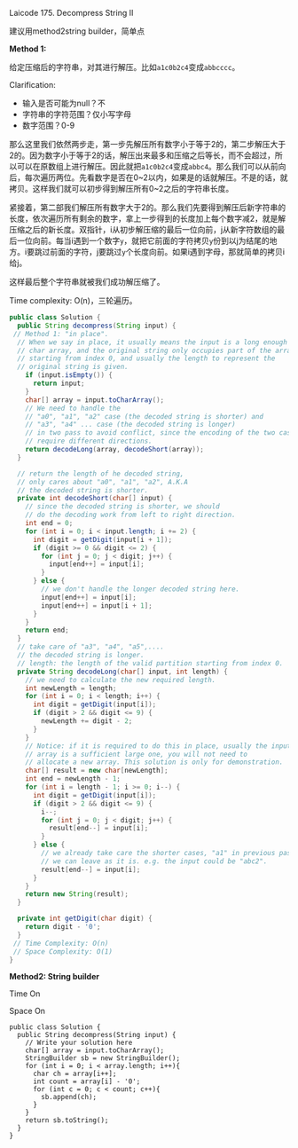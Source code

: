 Laicode 175. Decompress String II

建议用method2string builder，简单点

**Method 1:**

给定压缩后的字符串，对其进行解压。比如`a1c0b2c4`变成`abbcccc`。

Clarification:
+ 输入是否可能为null？不
+ 字符串的字符范围？仅小写字母
+ 数字范围？0-9

那么这里我们依然两步走，第一步先解压所有数字小于等于2的，第二步解压大于2的。因为数字小于等于2的话，解压出来最多和压缩之后等长，而不会超过，所以可以在原数组上进行解压。因此就把`a1c0b2c4`变成`abbc4`。那么我们可以从前向后，每次遍历两位。先看数字是否在0~2以内，如果是的话就解压。不是的话，就拷贝。这样我们就可以初步得到解压所有0~2之后的字符串长度。

紧接着，第二部我们解压所有数字大于2的。那么我们先要得到解压后新字符串的长度，依次遍历所有剩余的数字，拿上一步得到的长度加上每个数字减2，就是解压缩之后的新长度。双指针，i从初步解压缩的最后一位向前，j从新字符数组的最后一位向前。每当i遇到一个数字`y`，就把它前面的字符拷贝`y`份到以j为结尾的地方。i要跳过前面的字符，j要跳过`y`个长度向前。如果i遇到字母，那就简单的拷贝i给j。

这样最后整个字符串就被我们成功解压缩了。

Time complexity: O(n)，三轮遍历。

```java
public class Solution {
  public String decompress(String input) {
 // Method 1: "in place".
  // When we say in place, it usually means the input is a long enough
  // char array, and the original string only occupies part of the array
  // starting from index 0, and usually the length to represent the
  // original string is given.
    if (input.isEmpty()) {
      return input;
    }
    char[] array = input.toCharArray();
    // We need to handle the
    // "a0", "a1", "a2" case (the decoded string is shorter) and
    // "a3", "a4" ... case (the decoded string is longer)
    // in two pass to avoid conflict, since the encoding of the two cases
    // require different directions.
    return decodeLong(array, decodeShort(array));
  }

  // return the length of he decoded string,
  // only cares about "a0", "a1", "a2", A.K.A
  // the decoded string is shorter.
  private int decodeShort(char[] input) {
    // since the decoded string is shorter, we should
    // do the decoding work from left to right direction.
    int end = 0;
    for (int i = 0; i < input.length; i += 2) {
      int digit = getDigit(input[i + 1]);
      if (digit >= 0 && digit <= 2) {
        for (int j = 0; j < digit; j++) {
          input[end++] = input[i];
        }
      } else {
        // we don't handle the longer decoded string here.
        input[end++] = input[i];
        input[end++] = input[i + 1];
      }
    }
    return end;
  }
  // take care of "a3", "a4", "a5",....
  // the decoded string is longer.
  // length: the length of the valid partition starting from index 0.
  private String decodeLong(char[] input, int length) {
    // we need to calculate the new required length.
    int newLength = length;
    for (int i = 0; i < length; i++) {
      int digit = getDigit(input[i]);
      if (digit > 2 && digit <= 9) {
        newLength += digit - 2;
      }
    }
    // Notice: if it is required to do this in place, usually the input
    // array is a sufficient large one, you will not need to
    // allocate a new array. This solution is only for demonstration.
    char[] result = new char[newLength];
    int end = newLength - 1;
    for (int i = length - 1; i >= 0; i--) {
      int digit = getDigit(input[i]);
      if (digit > 2 && digit <= 9) {
        i--;
        for (int j = 0; j < digit; j++) {
          result[end--] = input[i];
        }
      } else {
        // we already take care the shorter cases, "a1" in previous pass.
        // we can leave as it is. e.g. the input could be "abc2".
        result[end--] = input[i];
      }
    }
    return new String(result);
  }

  private int getDigit(char digit) {
    return digit - '0';
  }
 // Time Complexity: O(n)
 // Space Complexity: O(1)
}

```

**Method2: String builder**

Time On

Space On

```
public class Solution {
  public String decompress(String input) {
    // Write your solution here
    char[] array = input.toCharArray();
    StringBuilder sb = new StringBuilder();
    for (int i = 0; i < array.length; i++){
      char ch = array[i++];
      int count = array[i] - '0';
      for (int c = 0; c < count; c++){
        sb.append(ch);
      }
    }
    return sb.toString();
  }
}

```

